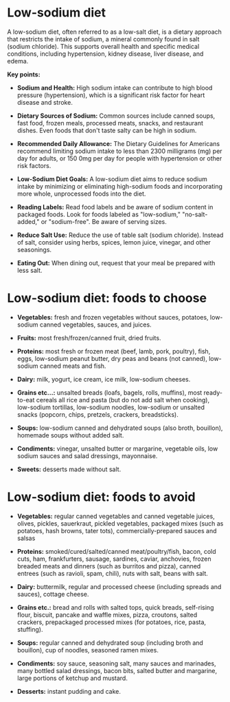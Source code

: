 # Low-sodium diet

A low-sodium diet, often referred to as a low-salt diet, is a dietary approach that restricts the intake of sodium, a mineral commonly found in salt (sodium chloride).  This supports overall health and specific medical conditions, including hypertension, kidney disease, liver disease, and edema.

**Key points:**

* **Sodium and Health:** High sodium intake can contribute to high blood pressure (hypertension), which is a significant risk factor for heart disease and stroke.

* **Dietary Sources of Sodium:** Common sources include canned soups, fast food, frozen meals, processed meats, snacks, and restaurant dishes. Even foods that don't taste salty can be high in sodium.

* **Recommended Daily Allowance:** The Dietary Guidelines for Americans recommend limiting sodium intake to less than 2300 milligrams (mg) per day for adults, or 150 0mg per day for people with hypertension or other risk factors.

* **Low-Sodium Diet Goals:** A low-sodium diet aims to reduce sodium intake by minimizing or eliminating high-sodium foods and incorporating more whole, unprocessed foods into the diet.

* **Reading Labels:** Read food labels and be aware of sodium content in packaged foods. Look for foods labeled as "low-sodium," "no-salt-added," or "sodium-free". Be aware of serving sizes.

* **Reduce Salt Use:** Reduce the use of table salt (sodium chloride). Instead of salt, consider using herbs, spices, lemon juice, vinegar, and other seasonings.

* **Eating Out:** When dining out, request that your meal be prepared with less salt.


# Low-sodium diet: foods to choose
* **Vegetables:** fresh and frozen vegetables without sauces, potatoes, low-sodium canned vegetables, sauces, and juices.

* **Fruits:** most fresh/frozen/canned fruit, dried fruits.

* **Proteins:** most fresh or frozen meat (beef, lamb, pork, poultry), fish, eggs, low-sodium peanut butter, dry peas and beans (not canned), low-sodium canned meats and fish.

* **Dairy:** milk, yogurt, ice cream, ice milk, low-sodium cheeses.

* **Grains etc…:** unsalted breads (loafs, bagels, rolls, muffins), most ready-to-eat cereals
all rice and pasta (but do not add salt when cooking), low-sodium tortillas, low-sodium noodles, low-sodium or unsalted snacks (popcorn, chips, pretzels, crackers, breadsticks).

* **Soups:** low-sodium canned and dehydrated soups (also broth, bouillon), homemade soups without added salt.

* **Condiments:** vinegar, unsalted butter or margarine, vegetable oils, low sodium sauces and salad dressings, mayonnaise.

* **Sweets:** desserts made without salt.

# Low-sodium diet: foods to avoid

* **Vegetables:** regular canned vegetables and canned vegetable juices, olives, pickles, sauerkraut, pickled vegetables, packaged mixes (such as potatoes, hash browns, tater tots), commercially-prepared sauces and salsas

* **Proteins:** smoked/cured/salted/canned meat/poultry/fish, bacon, cold cuts, ham, frankfurters, sausage, sardines, caviar, anchovies, frozen breaded meats and dinners (such as burritos and pizza), canned entrees (such as ravioli, spam, chili), nuts with salt, beans with salt.

* **Dairy:** buttermilk, regular and processed cheese (including spreads and sauces), cottage cheese.

* **Grains etc.:** bread and rolls with salted tops, quick breads, self-rising flour, biscuit, pancake and waffle mixes, pizza, croutons, salted crackers, prepackaged processed mixes (for potatoes, rice, pasta, stuffing).

* **Soups:** regular canned and dehydrated soup (including broth and bouillon), cup of noodles, seasoned ramen mixes.

* **Condiments:** soy sauce, seasoning salt, many sauces and marinades, many bottled salad dressings, bacon bits, salted butter and margarine, large portions of ketchup and mustard.

* **Desserts:** instant pudding and cake.
